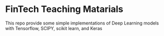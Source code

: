# FinTech Teaching Matarials
 This repo provide some simple implementations of Deep Learning models with Tensorflow, SCIPY, scikit learn, and Keras
